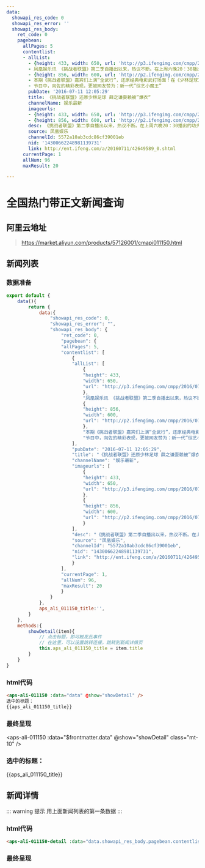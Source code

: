 ```yaml
---
data:
  showapi_res_code: 0
  showapi_res_error: ''
  showapi_res_body:
    ret_code: 0
    pagebean:
      allPages: 5
      contentlist:
      - allList:
        - {height: 433, width: 650, url: 'http://p3.ifengimg.com/cmpp/2016/07/11/10/07fd6e97-684f-4c1d-858c-900acb1fc7d3_size87_w650_h433.jpg'}
        - 凤凰娱乐讯 《挑战者联盟》第二季自播出以来，热议不断。在上周六晚20：30播出的功夫主题节目中，“功夫潮男”向佐大展身手，与挑战者联盟成员一起，为观众奉献了一场精彩绝伦的综艺热血秀。
        - {height: 856, width: 600, url: 'http://p2.ifengimg.com/cmpp/2016/07/11/10/51a88903-475f-49f9-9ffa-47910209e309_size86_w600_h856.jpg'}
        - 本期《挑战者联盟》嘉宾们上演“全武行”，还原经典电影武打场面！在《少林足球》经典场景中，向佐带领的“梅门”与挑战者们将一决高下！挑盟成员使出浑身解数，场上局势陷入胶着。陈学冬、薛之谦拼命想要阻拦向佐，却被肌肉贲张的向佐一把扛在肩上，轻松带走！薛之谦只好耍赖胡搅蛮缠，和向佐变成“大鹰捉小鸡”，紧抓向佐衣服不放，躺地被拖数米，不想向佐直接“爆衣”，一秒挣开薛之谦的控制，令薛之谦瞬间傻眼呆立场上！众人在球门前扭成一团，战况激烈得连球门都掀起，令人啼笑皆非热闹非凡。
        - 节目中，向佐的精彩表现，更被网友赞为：新一代“综艺小魔王”
        pubDate: '2016-07-11 12:05:29'
        title: 《挑战者联盟》还原少林足球 薛之谦耍赖被”爆衣“
        channelName: 娱乐最新
        imageurls:
        - {height: 433, width: 650, url: 'http://p3.ifengimg.com/cmpp/2016/07/11/10/07fd6e97-684f-4c1d-858c-900acb1fc7d3_size87_w650_h433.jpg'}
        - {height: 856, width: 600, url: 'http://p2.ifengimg.com/cmpp/2016/07/11/10/51a88903-475f-49f9-9ffa-47910209e309_size86_w600_h856.jpg'}
        desc: 《挑战者联盟》第二季自播出以来，热议不断。在上周六晚20：30播出的功夫主题节目中，“功夫潮男”向佐大展身手，与挑战者联盟成员一起，为观众奉献了一场精彩绝伦的综艺热。薛之谦只好耍赖胡搅蛮缠，和向佐变成“大鹰捉小鸡”，紧抓向佐衣服不放，躺地被拖数米，不想向佐直接“爆衣”，一秒挣开薛之谦的控制，令薛之谦瞬间傻眼呆立场上！
        source: 凤凰娱乐
        channelId: 5572a10ab3cdc86cf39001eb
        nid: '14300662248981139731'
        link: http://ent.ifeng.com/a/20160711/42649589_0.shtml
      currentPage: 1
      allNum: 96
      maxResult: 20

---
```

# 全国热门带正文新闻查询

## 阿里云地址
> https://market.aliyun.com/products/57126001/cmapi011150.html


## 新闻列表
### 数据准备

```js
export default {
    data(){
        return {
            data:{
                "showapi_res_code": 0,
                "showapi_res_error": "",
                "showapi_res_body": {
                    "ret_code": 0,
                    "pagebean": {
                    "allPages": 5,
                    "contentlist": [
                        {
                        "allList": [
                            {
                            "height": 433,
                            "width": 650,
                            "url": "http://p3.ifengimg.com/cmpp/2016/07/11/10/07fd6e97-684f-4c1d-858c-900acb1fc7d3_size87_w650_h433.jpg"
                            },
                            "凤凰娱乐讯 《挑战者联盟》第二季自播出以来，热议不断。在上周六晚20：30播出的功夫主题节目中，“功夫潮男”向佐大展身手，与挑战者联盟成员一起，为观众奉献了一场精彩绝伦的综艺热血秀。",
                            {
                            "height": 856,
                            "width": 600,
                            "url": "http://p2.ifengimg.com/cmpp/2016/07/11/10/51a88903-475f-49f9-9ffa-47910209e309_size86_w600_h856.jpg"
                            },
                            "本期《挑战者联盟》嘉宾们上演“全武行”，还原经典电影武打场面！在《少林足球》经典场景中，向佐带领的“梅门”与挑战者们将一决高下！挑盟成员使出浑身解数，场上局势陷入胶着。陈学冬、薛之谦拼命想要阻拦向佐，却被肌肉贲张的向佐一把扛在肩上，轻松带走！薛之谦只好耍赖胡搅蛮缠，和向佐变成“大鹰捉小鸡”，紧抓向佐衣服不放，躺地被拖数米，不想向佐直接“爆衣”，一秒挣开薛之谦的控制，令薛之谦瞬间傻眼呆立场上！众人在球门前扭成一团，战况激烈得连球门都掀起，令人啼笑皆非热闹非凡。",
                            "节目中，向佐的精彩表现，更被网友赞为：新一代“综艺小魔王”"
                        ],
                        "pubDate": "2016-07-11 12:05:29",
                        "title": "《挑战者联盟》还原少林足球 薛之谦耍赖被”爆衣“",
                        "channelName": "娱乐最新",
                        "imageurls": [
                            {
                            "height": 433,
                            "width": 650,
                            "url": "http://p3.ifengimg.com/cmpp/2016/07/11/10/07fd6e97-684f-4c1d-858c-900acb1fc7d3_size87_w650_h433.jpg"
                            },
                            {
                            "height": 856,
                            "width": 600,
                            "url": "http://p2.ifengimg.com/cmpp/2016/07/11/10/51a88903-475f-49f9-9ffa-47910209e309_size86_w600_h856.jpg"
                            }
                        ],
                        "desc": "《挑战者联盟》第二季自播出以来，热议不断。在上周六晚20：30播出的功夫主题节目中，“功夫潮男”向佐大展身手，与挑战者联盟成员一起，为观众奉献了一场精彩绝伦的综艺热。薛之谦只好耍赖胡搅蛮缠，和向佐变成“大鹰捉小鸡”，紧抓向佐衣服不放，躺地被拖数米，不想向佐直接“爆衣”，一秒挣开薛之谦的控制，令薛之谦瞬间傻眼呆立场上！",
                        "source": "凤凰娱乐",
                        "channelId": "5572a10ab3cdc86cf39001eb",
                        "nid": "14300662248981139731",
                        "link": "http://ent.ifeng.com/a/20160711/42649589_0.shtml"
                        }
                    ],
                    "currentPage": 1,
                    "allNum": 96,
                    "maxResult": 20
                    }
                }
            },
            aps_ali_011150_title:'',
        }
    },
    methods:{
        showDetail(item){
            // 点击标题，即可触发此事件
            // 在这里，可以设置跳转连接，跳转到新闻详情页
            this.aps_ali_011150_title = item.title
        }
    }
}
```

### html代码

```html
<aps-ali-011150 :data="data" @show="showDetail" />
选中的标题：
{{aps_ali_011150_title}}
```

### 最终呈现

<aps-ali-011150 :data="$frontmatter.data" @show="showDetail" class="mt-10" />

### 选中的标题：
{{aps_ali_011150_title}}

## 新闻详情

::: warning 提示
用上面新闻列表的第一条数据
:::
### html代码

```html
<aps-ali-011150-detail :data="data.showapi_res_body.pagebean.contentlist[0]"  />
```

### 最终呈现

<aps-ali-011150-detail :data="$frontmatter.data.showapi_res_body.pagebean.contentlist[0]" class="mt-10" />

<script>
    export default{
        data(){
            return {
                aps_ali_011150_title:""
            }
        },
        methods:{
            showDetail(item){
                this.aps_ali_011150_title = item.title
            }
        }
    }
</script>